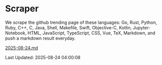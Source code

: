 # Scraper

We scrape the github trending page of these languages: Go, Rust, Python, Ruby, C++, C, Java, Shell, Makefile, Swift, Objective-C, Kotlin, Jupyter-Notebook, HTML, JavaScript, TypeScript, CSS, Vue, TeX, Markdown, and push a markdown result everyday.

[2025-08-24.md](https://github.com/yangwenmai/github-trending-backup/blob/master/2025-08-24.md)

Last Updated: 2025-08-24 04:00:08